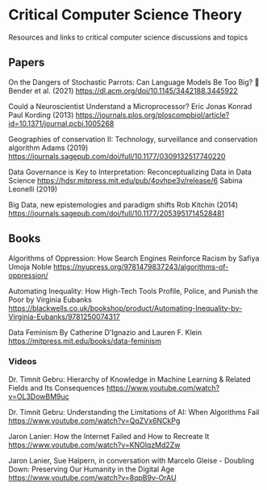 # Critical Computer Science Theory
Resources and links to critical computer science discussions and topics

## Papers

On the Dangers of Stochastic Parrots: Can Language Models Be Too Big? 🦜 Bender et al. (2021)
https://dl.acm.org/doi/10.1145/3442188.3445922

Could a Neuroscientist Understand a Microprocessor? Eric Jonas Konrad Paul Kording (2013)
https://journals.plos.org/ploscompbiol/article?id=10.1371/journal.pcbi.1005268

Geographies of conservation II: Technology, surveillance and conservation algorithm Adams (2019)
https://journals.sagepub.com/doi/full/10.1177/0309132517740220

Data Governance is Key to Interpretation: Reconceptualizing Data in Data Science
https://hdsr.mitpress.mit.edu/pub/4ovhpe3v/release/6 Sabina Leonelli (2019)

Big Data, new epistemologies and paradigm shifts 
Rob Kitchin (2014)
https://journals.sagepub.com/doi/full/10.1177/2053951714528481

## Books
Algorithms of Oppression: How Search Engines Reinforce Racism by Safiya Umoja Noble
https://nyupress.org/9781479837243/algorithms-of-oppression/

Automating Inequality: How High-Tech Tools Profile, Police, and Punish the Poor by Virginia Eubanks
https://blackwells.co.uk/bookshop/product/Automating-Inequality-by-Virginia-Eubanks/9781250074317

Data Feminism By Catherine D'Ignazio and Lauren F. Klein
https://mitpress.mit.edu/books/data-feminism

### Videos
Dr. Timnit Gebru: Hierarchy of Knowledge in Machine Learning & Related Fields and Its Consequences
https://www.youtube.com/watch?v=OL3DowBM9uc

Dr. Timnit Gebru: Understanding the Limitations of AI: When Algorithms Fail
https://www.youtube.com/watch?v=QqZVx6NCkPg

Jaron Lanier: How the Internet Failed and How to Recreate It
https://www.youtube.com/watch?v=KNOlqzMd2Zw

Jaron Lanier, Sue Halpern, in conversation with Marcelo Gleise - Doubling Down: Preserving Our Humanity in the Digital Age
https://www.youtube.com/watch?v=8qpB9v-OrAU
